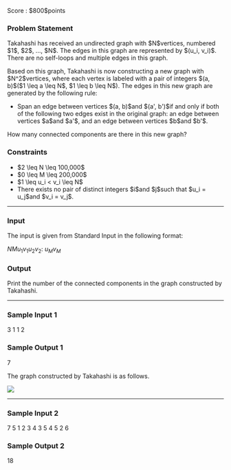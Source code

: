 
<div>

<span>

<span>

<p>
Score : $800$points
</p>

<div>

<section>

### **Problem Statement**

<p>
Takahashi has received an undirected graph with $N$vertices, numbered $1$, $2$, ..., $N$.
The edges in this graph are represented by $(u_i, v_i)$.
There are no self-loops and multiple edges in this graph.
</p>

<p>
Based on this graph, Takahashi is now constructing a new graph with $N^2$vertices, where each vertex is labeled with a pair of integers $(a, b)$($1 \leq a \leq N$, $1 \leq b \leq N$).
The edges in this new graph are generated by the following rule:
</p>

<ul>

<li>
Span an edge between vertices $(a, b)$and $(a', b')$if and only if both of the following two edges exist in the original graph: an edge between vertices $a$and $a'$, and an edge between vertices $b$and $b'$.
</li>

</ul>

<p>
How many connected components are there in this new graph?
</p>

</section>

</div>

<div>

<section>

### **Constraints**

<ul>

<li>
$2 \leq N \leq 100,000$
</li>

<li>
$0 \leq M \leq 200,000$
</li>

<li>
$1 \leq u_i < v_i \leq N$
</li>

<li>
There exists no pair of distinct integers $i$and $j$such that $u_i = u_j$and $v_i = v_j$.
</li>

</ul>

</section>

</div>

---

<div>

<div>

<section>

### **Input**

<p>
The input is given from Standard Input in the following format:
</p>

<div>

$N$$M$$u_1$$v_1$$u_2$$v_2$:
$u_M$$v_M$
</div>

</section>

</div>

<div>

<section>

### **Output**

<p>
Print the number of the connected components in the graph constructed by Takahashi.
</p>

</section>

</div>

</div>

---

<div>

<section>

### **Sample Input 1**

<div>

3 1
1 2

</div>

</section>

</div>

<div>

<section>

### **Sample Output 1**

<div>

7

</div>

<p>
The graph constructed by Takahashi is as follows.
</p>

<p>

<img src="https://atcoder.jp/img/agc011/6d34a4ddeba67b2286c00acda56abbcc.png">

</img>

</p>

</section>

</div>

---

<div>

<section>

### **Sample Input 2**

<div>

7 5
1 2
3 4
3 5
4 5
2 6

</div>

</section>

</div>

<div>

<section>

### **Sample Output 2**

<div>

18

</div>

</section>

</div>

</span>

</span>

</div>
